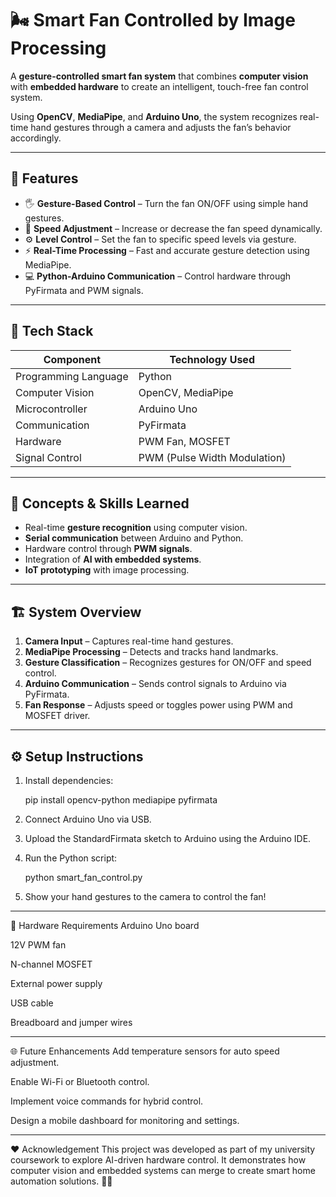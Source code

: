 # 🌬️ Smart Fan Controlled by Image Processing

A **gesture-controlled smart fan system** that combines **computer vision** with **embedded hardware** to create an intelligent, touch-free fan control system.

Using **OpenCV**, **MediaPipe**, and **Arduino Uno**, the system recognizes real-time hand gestures through a camera and adjusts the fan’s behavior accordingly.

---

## 🚀 Features
- 🖐️ **Gesture-Based Control** – Turn the fan ON/OFF using simple hand gestures.  
- 🔄 **Speed Adjustment** – Increase or decrease the fan speed dynamically.  
- ⚙️ **Level Control** – Set the fan to specific speed levels via gesture.  
- ⚡ **Real-Time Processing** – Fast and accurate gesture detection using MediaPipe.  
- 💻 **Python-Arduino Communication** – Control hardware through PyFirmata and PWM signals.  

---

## 🔧 Tech Stack
| Component | Technology Used |
|------------|----------------|
| Programming Language | Python |
| Computer Vision | OpenCV, MediaPipe |
| Microcontroller | Arduino Uno |
| Communication | PyFirmata |
| Hardware | PWM Fan, MOSFET |
| Signal Control | PWM (Pulse Width Modulation) |

---

## 🧠 Concepts & Skills Learned
- Real-time **gesture recognition** using computer vision.  
- **Serial communication** between Arduino and Python.  
- Hardware control through **PWM signals**.  
- Integration of **AI with embedded systems**.  
- **IoT prototyping** with image processing.  

---

## 🏗️ System Overview
1. **Camera Input** – Captures real-time hand gestures.  
2. **MediaPipe Processing** – Detects and tracks hand landmarks.  
3. **Gesture Classification** – Recognizes gestures for ON/OFF and speed control.  
4. **Arduino Communication** – Sends control signals to Arduino via PyFirmata.  
5. **Fan Response** – Adjusts speed or toggles power using PWM and MOSFET driver.  

---

## ⚙️ Setup Instructions
1. Install dependencies:
   
   pip install opencv-python mediapipe pyfirmata
2. Connect Arduino Uno via USB.

3. Upload the StandardFirmata sketch to Arduino using the Arduino IDE.

4. Run the Python script:

   python smart_fan_control.py

5. Show your hand gestures to the camera to control the fan!

---
🧩 Hardware Requirements
Arduino Uno board

12V PWM fan

N-channel MOSFET

External power supply

USB cable

Breadboard and jumper wires

---
🌐 Future Enhancements
Add temperature sensors for auto speed adjustment.

Enable Wi-Fi or Bluetooth control.

Implement voice commands for hybrid control.

Design a mobile dashboard for monitoring and settings.

---
❤️ Acknowledgement
This project was developed as part of my university coursework to explore AI-driven hardware control.
It demonstrates how computer vision and embedded systems can merge to create smart home automation solutions. 🏡✨
